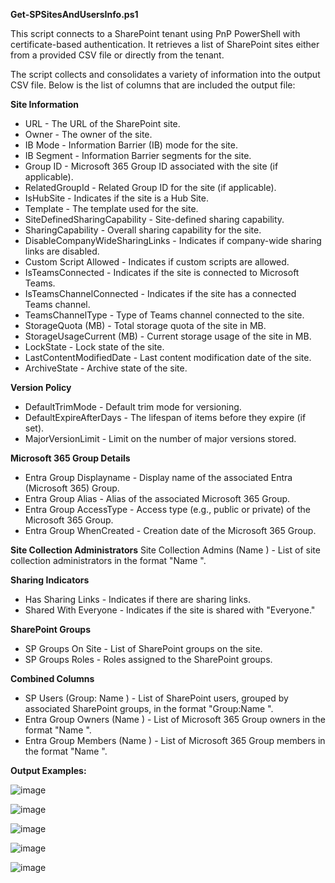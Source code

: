 

**Get-SPSitesAndUsersInfo.ps1**

This script connects to a SharePoint tenant using PnP PowerShell with certificate-based authentication.  It retrieves a list of SharePoint sites either from a provided CSV file or directly from the tenant. 

The script collects and consolidates a variety of information into the output CSV file. Below is the list of columns that are included the output file:

**Site Information**
- URL - The URL of the SharePoint site.
- Owner - The owner of the site.
- IB Mode - Information Barrier (IB) mode for the site.
- IB Segment - Information Barrier segments for the site.
- Group ID - Microsoft 365 Group ID associated with the site (if applicable).
- RelatedGroupId - Related Group ID for the site (if applicable).
- IsHubSite - Indicates if the site is a Hub Site.
- Template - The template used for the site.
- SiteDefinedSharingCapability - Site-defined sharing capability.
- SharingCapability - Overall sharing capability for the site.
- DisableCompanyWideSharingLinks - Indicates if company-wide sharing links are disabled.
- Custom Script Allowed - Indicates if custom scripts are allowed.
- IsTeamsConnected - Indicates if the site is connected to Microsoft Teams.
- IsTeamsChannelConnected - Indicates if the site has a connected Teams channel.
- TeamsChannelType - Type of Teams channel connected to the site.
- StorageQuota (MB) - Total storage quota of the site in MB.
- StorageUsageCurrent (MB) - Current storage usage of the site in MB.
- LockState - Lock state of the site.
- LastContentModifiedDate - Last content modification date of the site.
- ArchiveState - Archive state of the site.

**Version Policy**
- DefaultTrimMode - Default trim mode for versioning.
- DefaultExpireAfterDays - The lifespan of items before they expire (if set).
- MajorVersionLimit - Limit on the number of major versions stored.

**Microsoft 365 Group Details**
- Entra Group Displayname - Display name of the associated Entra (Microsoft 365) Group.
- Entra Group Alias - Alias of the associated Microsoft 365 Group.
- Entra Group AccessType - Access type (e.g., public or private) of the Microsoft 365 Group.
- Entra Group WhenCreated - Creation date of the Microsoft 365 Group.

**Site Collection Administrators**
Site Collection Admins (Name <Email>) - List of site collection administrators in the format "Name <Email>".

**Sharing Indicators**
- Has Sharing Links - Indicates if there are sharing links.
- Shared With Everyone - Indicates if the site is shared with "Everyone."

**SharePoint Groups**
- SP Groups On Site - List of SharePoint groups on the site.
- SP Groups Roles - Roles assigned to the SharePoint groups.

**Combined Columns**
- SP Users (Group: Name <Email>) - List of SharePoint users, grouped by associated SharePoint groups, in the format "Group:Name <Email>".
- Entra Group Owners (Name <Email>) - List of Microsoft 365 Group owners in the format "Name <Email>".
- Entra Group Members (Name <Email>) - List of Microsoft 365 Group members in the format "Name <Email>".

  
**Output Examples:**

![image](https://github.com/user-attachments/assets/de35fea2-496f-4831-bb1f-a626808e6269)

![image](https://github.com/user-attachments/assets/80fc90c2-dab6-4f39-8866-6377ff2894e4)

![image](https://github.com/user-attachments/assets/d643448d-8bbc-4ec5-85cb-de08301332e5)

![image](https://github.com/user-attachments/assets/9dccd5f1-1977-4e16-b1b4-e305153a9560)

![image](https://github.com/user-attachments/assets/1b04cdd8-f14b-4011-ad20-7c794a175412)
